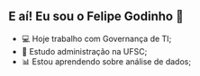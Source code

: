 ## E aí! Eu sou o Felipe Godinho 👋

- 💻 Hoje trabalho com Governança de TI;
- 🧠 Estudo administração na UFSC;
- 📊 Estou aprendendo sobre análise de dados;
